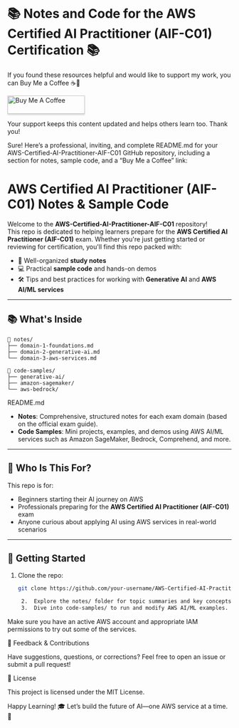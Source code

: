 # 📚 Notes and Code for the AWS Certified AI Practitioner (AIF-C01) Certification 📚

If you found these resources helpful and would like to support my work, you can Buy Me a Coffee ☕💛

<a href="https://www.buymeacoffee.com/gbraad" target="_blank">
  <img src="https://www.buymeacoffee.com/assets/img/custom_images/orange_img.png" alt="Buy Me A Coffee" style="height: 41px !important;width: 174px !important;box-shadow: 0px 3px 2px 0px rgba(190, 190, 190, 0.5) !important;-webkit-box-shadow: 0px 3px 2px 0px rgba(190, 190, 190, 0.5) !important;" >
</a>

Your support keeps this content updated and helps others learn too. Thank you!


Sure! Here’s a professional, inviting, and complete README.md for your AWS-Certified-AI-Practitioner-AIF-C01 GitHub repository, including a section for notes, sample code, and a “Buy Me a Coffee” link:

# AWS Certified AI Practitioner (AIF-C01) Notes & Sample Code

Welcome to the **AWS-Certified-AI-Practitioner-AIF-C01** repository!  
This repo is dedicated to helping learners prepare for the **AWS Certified AI Practitioner (AIF-C01)** exam. Whether you're just getting started or reviewing for certification, you'll find this repo packed with:

- 📘 Well-organized **study notes**
- 💻 Practical **sample code** and hands-on demos
- 🛠️ Tips and best practices for working with **Generative AI** and **AWS AI/ML services**

---

## 📚 What's Inside

```
📁 notes/
├── domain-1-foundations.md
├── domain-2-generative-ai.md
└── domain-3-aws-services.md

📁 code-samples/
├── generative-ai/
├── amazon-sagemaker/
└── aws-bedrock/
```

README.md

- **Notes**: Comprehensive, structured notes for each exam domain (based on the official exam guide).
- **Code Samples**: Mini projects, examples, and demos using AWS AI/ML services such as Amazon SageMaker, Bedrock, Comprehend, and more.

---

## 🎯 Who Is This For?

This repo is for:

- Beginners starting their AI journey on AWS
- Professionals preparing for the **AWS Certified AI Practitioner (AIF-C01)** exam
- Anyone curious about applying AI using AWS services in real-world scenarios

---

## 🚀 Getting Started

1. Clone the repo:
   ```bash
   git clone https://github.com/your-username/AWS-Certified-AI-Practitioner-AIF-C01.git

	2.	Explore the notes/ folder for topic summaries and key concepts.
	3.	Dive into code-samples/ to run and modify AWS AI/ML examples.

Make sure you have an active AWS account and appropriate IAM permissions to try out some of the services.



📩 Feedback & Contributions

Have suggestions, questions, or corrections?
Feel free to open an issue or submit a pull request!

📜 License

This project is licensed under the MIT License.

Happy Learning! 🎓
Let’s build the future of AI—one AWS service at a time. 🚀
